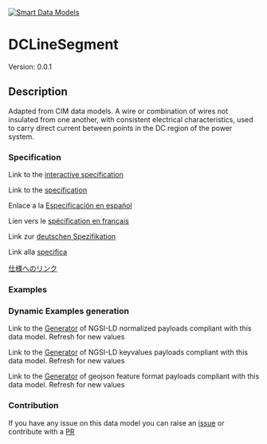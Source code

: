[![Smart Data Models](https://smartdatamodels.org/wp-content/uploads/2022/01/SmartDataModels_logo.png "Logo")](https://smartdatamodels.org)
# DCLineSegment
Version: 0.0.1

## Description 

Adapted from CIM data models. A wire or combination of wires not insulated from one another, with consistent electrical characteristics, used to carry direct current between points in the DC region of the power system.
### Specification

Link to the [interactive specification](https://swagger.lab.fiware.org/?url=https://smart-data-models.github.io/dataModel.EnergyCIM/DCLineSegment/swagger.yaml)

Link to the [specification](https://github.com/smart-data-models/dataModel.EnergyCIM/blob/master/DCLineSegment/doc/spec.md)

Enlace a la [Especificación en español](https://github.com/smart-data-models/dataModel.EnergyCIM/blob/master/DCLineSegment/doc/spec_ES.md)

Lien vers le [spécification en français](https://github.com/smart-data-models/dataModel.EnergyCIM/blob/master/DCLineSegment/doc/spec_FR.md)

Link zur [deutschen Spezifikation](https://github.com/smart-data-models/dataModel.EnergyCIM/blob/master/DCLineSegment/doc/spec_DE.md)

Link alla [specifica](https://github.com/smart-data-models/dataModel.EnergyCIM/blob/master/DCLineSegment/doc/spec_IT.md)

[仕様へのリンク](https://github.com/smart-data-models/dataModel.EnergyCIM/blob/master/DCLineSegment/doc/spec_JA.md)
### Examples
### Dynamic Examples generation

Link to the [Generator](https://smartdatamodels.org/extra/ngsi-ld_generator.php?schemaUrl=https://raw.githubusercontent.com/smart-data-models/dataModel.EnergyCIM/master/DCLineSegment/schema.json&email=info@smartdatamodels.org) of NGSI-LD normalized payloads compliant with this data model. Refresh for new values

Link to the [Generator](https://smartdatamodels.org/extra/ngsi-ld_generator_keyvalues.php?schemaUrl=https://raw.githubusercontent.com/smart-data-models/dataModel.EnergyCIM/master/DCLineSegment/schema.json&email=info@smartdatamodels.org) of NGSI-LD keyvalues payloads compliant with this data model. Refresh for new values

Link to the [Generator](https://smartdatamodels.org/extra/geojson_features_generator.php?schemaUrl=https://raw.githubusercontent.com/smart-data-models/dataModel.EnergyCIM/master/DCLineSegment/schema.json&email=info@smartdatamodels.org) of geojson feature format payloads compliant with this data model. Refresh for new values
### Contribution

 If you have any issue on this data model you can raise an [issue](https://github.com/smart-data-models/dataModel.EnergyCIM/issues)  or contribute with a [PR](https://github.com/smart-data-models/dataModel.EnergyCIM/pulls)